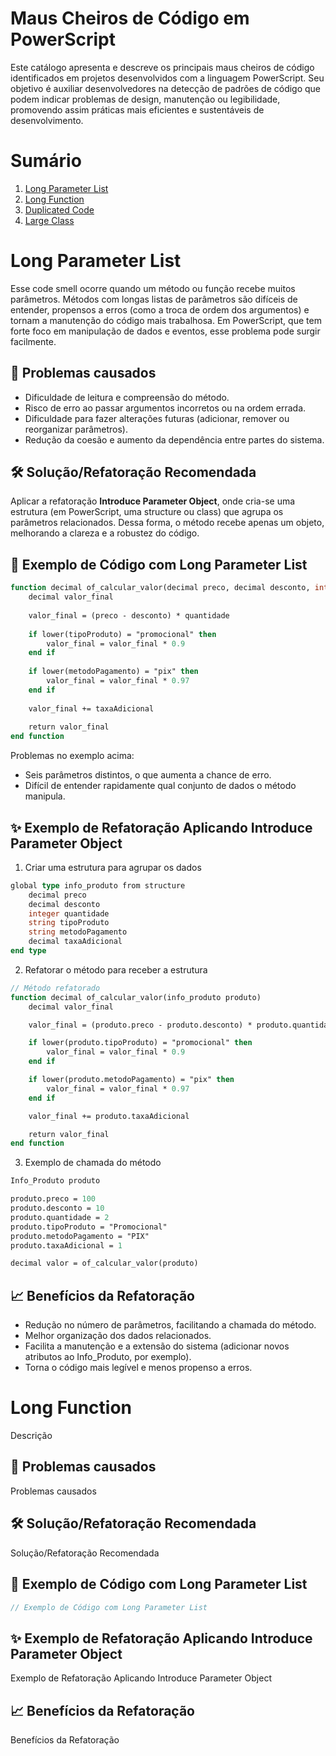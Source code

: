 <a name="inicio"></a>
# Maus Cheiros de Código em PowerScript

Este catálogo apresenta e descreve os principais maus cheiros de código identificados em projetos desenvolvidos com a linguagem PowerScript. Seu objetivo é auxiliar desenvolvedores na detecção de padrões de código que podem indicar problemas de design, manutenção ou legibilidade, promovendo assim práticas mais eficientes e sustentáveis de desenvolvimento.

# Sumário

1. [Long Parameter List](https://github.com/joaomello03/catalogo/blob/main/README.md#long-parameter-list)
2. [Long Function](https://github.com/joaomello03/catalogo/blob/main/README.md#long-function)
3. [Duplicated Code]()
4. [Large Class]()

<a name="LongParameterList"></a>
# Long Parameter List

Esse code smell ocorre quando um método ou função recebe muitos parâmetros. Métodos com longas listas de parâmetros são difíceis de entender, propensos a erros (como a troca de ordem dos argumentos) e tornam a manutenção do código mais trabalhosa.
Em PowerScript, que tem forte foco em manipulação de dados e eventos, esse problema pode surgir facilmente.

## 🧠 Problemas causados

- Dificuldade de leitura e compreensão do método.
- Risco de erro ao passar argumentos incorretos ou na ordem errada.
- Dificuldade para fazer alterações futuras (adicionar, remover ou reorganizar parâmetros).
- Redução da coesão e aumento da dependência entre partes do sistema.

## 🛠️ Solução/Refatoração Recomendada

Aplicar a refatoração **Introduce Parameter Object**, onde cria-se uma estrutura (em PowerScript, uma structure ou class) que agrupa os parâmetros relacionados.
Dessa forma, o método recebe apenas um objeto, melhorando a clareza e a robustez do código.

## 🔎 Exemplo de Código com Long Parameter List

```pascal
function decimal of_calcular_valor(decimal preco, decimal desconto, integer quantidade, string tipoProduto, string metodoPagamento, decimal taxaAdicional)
	decimal valor_final
	
	valor_final = (preco - desconto) * quantidade
	
	if lower(tipoProduto) = "promocional" then
		valor_final = valor_final * 0.9
	end if
	
	if lower(metodoPagamento) = "pix" then
		valor_final = valor_final * 0.97
	end if
	
	valor_final += taxaAdicional
	
	return valor_final
end function
```

Problemas no exemplo acima:
- Seis parâmetros distintos, o que aumenta a chance de erro.
- Difícil de entender rapidamente qual conjunto de dados o método manipula.

## ✨ Exemplo de Refatoração Aplicando Introduce Parameter Object

1. Criar uma estrutura para agrupar os dados
```pascal
global type info_produto from structure
	decimal preco
	decimal desconto
	integer quantidade
	string tipoProduto
	string metodoPagamento
	decimal taxaAdicional
end type
```

2. Refatorar o método para receber a estrutura
```pascal
// Método refatorado
function decimal of_calcular_valor(info_produto produto)
	decimal valor_final

	valor_final = (produto.preco - produto.desconto) * produto.quantidade

	if lower(produto.tipoProduto) = "promocional" then
		valor_final = valor_final * 0.9
	end if

	if lower(produto.metodoPagamento) = "pix" then
		valor_final = valor_final * 0.97
	end if

	valor_final += produto.taxaAdicional

	return valor_final
end function
```

3. Exemplo de chamada do método
```pascal
Info_Produto produto

produto.preco = 100
produto.desconto = 10
produto.quantidade = 2
produto.tipoProduto = "Promocional"
produto.metodoPagamento = "PIX"
produto.taxaAdicional = 1

decimal valor = of_calcular_valor(produto)
```

## 📈 Benefícios da Refatoração

- Redução no número de parâmetros, facilitando a chamada do método.
- Melhor organização dos dados relacionados.
- Facilita a manutenção e a extensão do sistema (adicionar novos atributos ao Info_Produto, por exemplo).
- Torna o código mais legível e menos propenso a erros.

<a name="LongFunction"></a>
# Long Function

Descrição

## 🧠 Problemas causados

Problemas causados

## 🛠️ Solução/Refatoração Recomendada

Solução/Refatoração Recomendada

## 🔎 Exemplo de Código com Long Parameter List

```pascal
// Exemplo de Código com Long Parameter List
```

## ✨ Exemplo de Refatoração Aplicando Introduce Parameter Object

Exemplo de Refatoração Aplicando Introduce Parameter Object

## 📈 Benefícios da Refatoração

Benefícios da Refatoração
